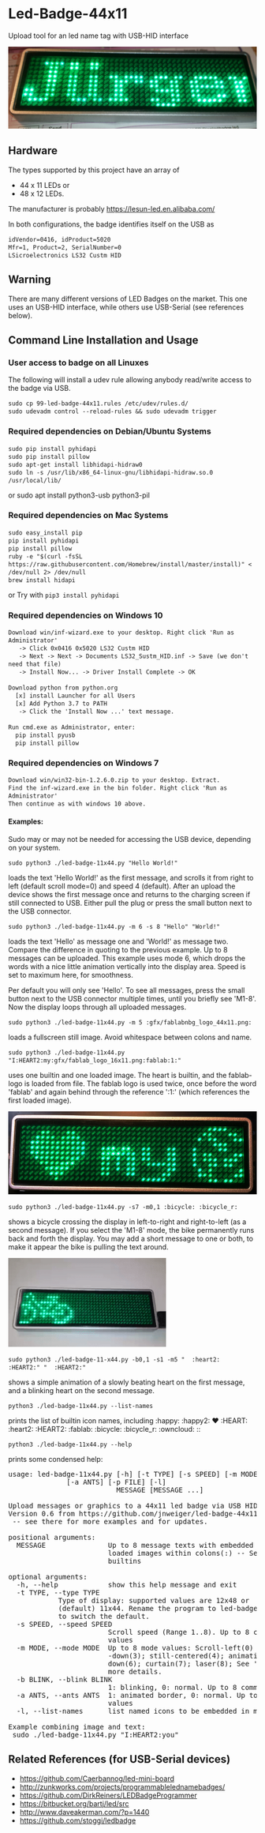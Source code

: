 # Led-Badge-44x11
Upload tool for an led name tag with USB-HID interface

![LED Mini Board](photos/green_badge.jpg)

## Hardware

The types supported by this project have an array of

- 44 x 11 LEDs or
- 48 x 12 LEDs.

The manufacturer is probably https://lesun-led.en.alibaba.com/

In both configurations, the badge identifies itself on the USB as

    idVendor=0416, idProduct=5020
    Mfr=1, Product=2, SerialNumber=0
    LSicroelectronics LS32 Custm HID

## Warning

There are many different versions of LED Badges on the market.
This one uses an USB-HID interface, while others use USB-Serial (see references below).

## Command Line Installation and Usage

### User access to badge on all Linuxes

The following will install a udev rule allowing anybody read/write
access to the badge via USB.

    sudo cp 99-led-badge-44x11.rules /etc/udev/rules.d/
    sudo udevadm control --reload-rules && sudo udevadm trigger

### Required dependencies on Debian/Ubuntu Systems

    sudo pip install pyhidapi
    sudo pip install pillow
    sudo apt-get install libhidapi-hidraw0
    sudo ln -s /usr/lib/x86_64-linux-gnu/libhidapi-hidraw.so.0  /usr/local/lib/
  or
    sudo apt install python3-usb python3-pil

### Required dependencies on Mac Systems

    sudo easy_install pip
    pip install pyhidapi
    pip install pillow
    ruby -e "$(curl -fsSL https://raw.githubusercontent.com/Homebrew/install/master/install)" < /dev/null 2> /dev/null
    brew install hidapi
  or
    Try with `pip3 install pyhidapi`

### Required dependencies on Windows 10

    Download win/inf-wizard.exe to your desktop. Right click 'Run as Administrator'
       -> Click 0x0416 0x5020 LS32 Custm HID
       -> Next -> Next -> Documents LS32_Sustm_HID.inf -> Save (we don't need that file)
       -> Install Now... -> Driver Install Complete -> OK

    Download python from python.org
      [x] install Launcher for all Users
      [x] Add Python 3.7 to PATH
       -> Click the 'Install Now ...' text message.

    Run cmd.exe as Administrator, enter:
      pip install pyusb
      pip install pillow

### Required dependencies on Windows 7

    Download win/win32-bin-1.2.6.0.zip to your desktop. Extract.
    Find the inf-wizard.exe in the bin folder. Right click 'Run as Administrator'
    Then continue as with windows 10 above.


#### Examples:

Sudo may or may not be needed for accessing the USB device, depending on your system.

    sudo python3 ./led-badge-11x44.py "Hello World!"

loads the text 'Hello World!' as the first message, and scrolls it from right to left (default scroll mode=0) and speed 4 (default). After an upload the device shows the first message once and returns to the charging screen if still connected to USB. Either pull the plug or press the small button next to the USB connector.

    sudo python3 ./led-badge-11x44.py -m 6 -s 8 "Hello" "World!"

loads the text 'Hello' as message one and 'World!' as message two. Compare the difference in quoting to the previous example. Up to 8 messages can be uploaded. This example uses mode 6, which drops the words with a nice little animation vertically into the display area. Speed is set to maximum here, for smoothness.

Per default you will only see 'Hello'.  To see all messages, press the small button next to the USB connector multiple times, until you briefly see 'M1-8'. Now the display loops through all uploaded messages.

    sudo python3 ./led-badge-11x44.py -m 5 :gfx/fablabnbg_logo_44x11.png:

loads a fullscreen still image. Avoid whitespace between colons and name.

    sudo python3 ./led-badge-11x44.py "I:HEART2:my:gfx/fablab_logo_16x11.png:fablab:1:"

uses one builtin and one loaded image. The heart is builtin, and the fablab-logo is loaded from file. The fablab logo is used twice, once before the word 'fablab' and again behind through the reference ':1:' (which references the first loaded image).

![LED Mini Board](photos/love_my_fablab.jpg)

    sudo python3 ./led-badge-11x44.py -s7 -m0,1 :bicycle: :bicycle_r:

shows a bicycle crossing the display in left-to-right and right-to-left (as a second message). If you select the 'M1-8' mode, the bike permanently runs back and forth the display. You may add a short message to one or both, to make it appear the bike is pulling the text around.

![LED Mini Board](photos/bicycle.gif)

    sudo python3 ./led-badge-11-x44.py -b0,1 -s1 -m5 "  :heart2:    :HEART2:" "  :HEART2:"

shows a simple animation of a slowly beating heart on the first message, and a blinking heart on the second message.

    python3 ./led-badge-11x44.py --list-names

prints the list of builtin icon names, including :happy: :happy2: :heart: :HEART: :heart2: :HEART2: :fablab: :bicycle: :bicycle_r: :owncloud: ::

    python3 ./led-badge-11x44.py --help

prints some condensed help:

<pre>
usage: led-badge-11x44.py [-h] [-t TYPE] [-s SPEED] [-m MODE] [-b BLINK]
			  [-a ANTS] [-p FILE] [-l]
                          MESSAGE [MESSAGE ...]

Upload messages or graphics to a 44x11 led badge via USB HID.
Version 0.6 from https://github.com/jnweiger/led-badge-44x11
 -- see there for more examples and for updates.

positional arguments:
  MESSAGE               Up to 8 message texts with embedded builtin icons or
                        loaded images within colons(:) -- See -l for a list of
                        builtins

optional arguments:
  -h, --help            show this help message and exit
  -t TYPE, --type TYPE
			Type of display: supported values are 12x48 or
			(default) 11x44. Rename the program to led-badge-12x48,
			to switch the default.
  -s SPEED, --speed SPEED
                        Scroll speed (Range 1..8). Up to 8 comma-seperated
                        values
  -m MODE, --mode MODE  Up to 8 mode values: Scroll-left(0) -right(1) -up(2)
                        -down(3); still-centered(4); animation(5); drop-
                        down(6); curtain(7); laser(8); See '--mode-help' for
                        more details.
  -b BLINK, --blink BLINK
                        1: blinking, 0: normal. Up to 8 comma-seperated values
  -a ANTS, --ants ANTS  1: animated border, 0: normal. Up to 8 comma-seperated
                        values
  -l, --list-names      list named icons to be embedded in messages and exit

Example combining image and text:
 sudo ./led-badge-11x44.py "I:HEART2:you"
</pre>



## Related References (for USB-Serial devices)
 * https://github.com/Caerbannog/led-mini-board
 * http://zunkworks.com/projects/programmablelednamebadges/
 * https://github.com/DirkReiners/LEDBadgeProgrammer
 * https://bitbucket.org/bartj/led/src
 * http://www.daveakerman.com/?p=1440
 * https://github.com/stoggi/ledbadge
